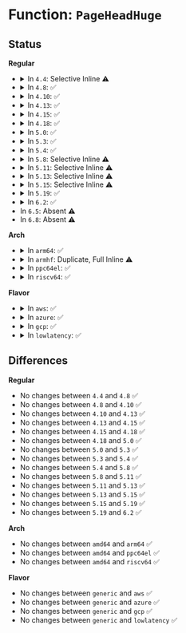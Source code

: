 # Function: <code>PageHeadHuge</code>

## Status
<b>Regular</b>
<ul>
<li>
<details>
<summary>In <code>4.4</code>: Selective Inline ⚠️</summary>

```c
int PageHeadHuge(struct page *page_head);
```

**Collision:** Unique Global

**Inline:** Selective

**Transformation:** False

**Instances:**

```
In mm/hugetlb.c (ffffffff811dc5c0)
Location: mm/hugetlb.c:1311
Inline: True
Inline callers:
  - mm/hugetlb.c:follow_hugetlb_page
Direct callers:
  - arch/x86/mm/gup.c:gup_huge_pud
  - arch/x86/mm/gup.c:gup_huge_pmd
  - mm/swap.c:__get_page_tail
  - mm/swap.c:__get_page_tail
  - mm/swap.c:__get_page_tail
  - mm/gup.c:follow_page_pte
  - mm/rmap.c:page_address_in_vma
  - mm/rmap.c:page_mapped_in_vma
  - mm/rmap.c:rmap_walk
  - mm/rmap.c:rmap_walk
  - mm/rmap.c:rmap_walk
  - mm/rmap.c:rmap_walk
  - mm/huge_memory.c:follow_trans_huge_pmd
  - mm/memory-failure.c:memory_failure
  - mm/memory-failure.c:memory_failure
```
**Symbols:**

```
ffffffff811dc5c0-ffffffff811dc5ec: PageHeadHuge (STB_GLOBAL)
```
</details>
</li>
<li>
<details>
<summary>In <code>4.8</code>: ✅</summary>

```c
int PageHeadHuge(struct page *page_head);
```

**Collision:** Unique Global

**Inline:** No

**Transformation:** False

**Instances:**

```
In mm/hugetlb.c (ffffffff811fa820)
Location: mm/hugetlb.c:1338
Inline: False
Direct callers:
  - mm/filemap.c:find_get_pages_contig
  - mm/truncate.c:invalidate_inode_pages2_range
  - mm/truncate.c:invalidate_mapping_pages
  - mm/truncate.c:truncate_inode_pages_range
  - mm/truncate.c:truncate_inode_pages_range
  - mm/debug.c:__dump_page
  - mm/debug.c:__dump_page
  - mm/rmap.c:rmap_walk_file
  - mm/rmap.c:rmap_walk_file
  - mm/rmap.c:rmap_walk_anon
  - mm/rmap.c:rmap_walk_anon
  - mm/rmap.c:page_mapped_in_vma
  - mm/rmap.c:page_address_in_vma
  - mm/memory-failure.c:memory_failure
  - mm/memory-failure.c:memory_failure
```
**Symbols:**

```
ffffffff811fa820-ffffffff811fa84f: PageHeadHuge (STB_GLOBAL)
```
</details>
</li>
<li>
<details>
<summary>In <code>4.10</code>: ✅</summary>

```c
int PageHeadHuge(struct page *page_head);
```

**Collision:** Unique Global

**Inline:** No

**Transformation:** False

**Instances:**

```
In mm/hugetlb.c (ffffffff8120b250)
Location: mm/hugetlb.c:1338
Inline: False
Direct callers:
  - mm/filemap.c:find_get_pages_contig
  - mm/debug.c:__dump_page
  - mm/debug.c:__dump_page
  - mm/page_vma_mapped.c:page_vma_mapped_walk
  - mm/rmap.c:rmap_walk_file
  - mm/rmap.c:rmap_walk_file
  - mm/rmap.c:rmap_walk_anon
  - mm/rmap.c:rmap_walk_anon
  - mm/rmap.c:page_mapped_in_vma
  - mm/rmap.c:page_address_in_vma
  - mm/memory-failure.c:memory_failure
  - mm/memory-failure.c:memory_failure
```
**Symbols:**

```
ffffffff8120b250-ffffffff8120b27f: PageHeadHuge (STB_GLOBAL)
```
</details>
</li>
<li>
<details>
<summary>In <code>4.13</code>: ✅</summary>

```c
int PageHeadHuge(struct page *page_head);
```

**Collision:** Unique Global

**Inline:** No

**Transformation:** False

**Instances:**

```
In mm/hugetlb.c (ffffffff812167b0)
Location: mm/hugetlb.c:1356
Inline: False
Direct callers:
  - mm/filemap.c:find_get_pages_contig
  - mm/debug.c:__dump_page
  - mm/debug.c:__dump_page
  - mm/page_vma_mapped.c:page_mapped_in_vma
  - mm/page_vma_mapped.c:page_vma_mapped_walk
  - mm/rmap.c:rmap_walk_file
  - mm/rmap.c:rmap_walk_file
  - mm/rmap.c:rmap_walk_anon
  - mm/rmap.c:rmap_walk_anon
  - mm/rmap.c:page_address_in_vma
```
**Symbols:**

```
ffffffff812167b0-ffffffff812167dc: PageHeadHuge (STB_GLOBAL)
```
</details>
</li>
<li>
<details>
<summary>In <code>4.15</code>: ✅</summary>

```c
int PageHeadHuge(struct page *page_head);
```

**Collision:** Unique Global

**Inline:** No

**Transformation:** False

**Instances:**

```
In mm/hugetlb.c (ffffffff81231460)
Location: mm/hugetlb.c:1362
Inline: False
Direct callers:
  - mm/filemap.c:find_get_pages_contig
  - mm/debug.c:__dump_page
  - mm/debug.c:__dump_page
  - mm/page_vma_mapped.c:page_mapped_in_vma
  - mm/page_vma_mapped.c:page_vma_mapped_walk
  - mm/rmap.c:rmap_walk_file
  - mm/rmap.c:rmap_walk_file
  - mm/rmap.c:rmap_walk_anon
  - mm/rmap.c:rmap_walk_anon
  - mm/rmap.c:page_address_in_vma
```
**Symbols:**

```
ffffffff81231460-ffffffff8123148c: PageHeadHuge (STB_GLOBAL)
```
</details>
</li>
<li>
<details>
<summary>In <code>4.18</code>: ✅</summary>

```c
int PageHeadHuge(struct page *page_head);
```

**Collision:** Unique Global

**Inline:** No

**Transformation:** False

**Instances:**

```
In mm/hugetlb.c (ffffffff81254360)
Location: mm/hugetlb.c:1350
Inline: False
Direct callers:
  - mm/filemap.c:find_get_pages_contig
  - mm/debug.c:__dump_page
  - mm/page_vma_mapped.c:page_mapped_in_vma
  - mm/page_vma_mapped.c:page_vma_mapped_walk
  - mm/rmap.c:rmap_walk_file
  - mm/rmap.c:rmap_walk_file
  - mm/rmap.c:rmap_walk_anon
  - mm/rmap.c:rmap_walk_anon
  - mm/rmap.c:page_address_in_vma
  - mm/memory-failure.c:collect_procs
  - mm/memory-failure.c:collect_procs
  - mm/memory-failure.c:add_to_kill
```
**Symbols:**

```
ffffffff81254360-ffffffff8125438d: PageHeadHuge (STB_GLOBAL)
```
</details>
</li>
<li>
<details>
<summary>In <code>5.0</code>: ✅</summary>

```c
int PageHeadHuge(struct page *page_head);
```

**Collision:** Unique Global

**Inline:** No

**Transformation:** False

**Instances:**

```
In mm/hugetlb.c (ffffffff81268740)
Location: mm/hugetlb.c:1351
Inline: False
Direct callers:
  - mm/filemap.c:find_get_pages_contig
  - mm/debug.c:__dump_page
  - mm/page_vma_mapped.c:page_mapped_in_vma
  - mm/page_vma_mapped.c:page_vma_mapped_walk
  - mm/rmap.c:rmap_walk_file
  - mm/rmap.c:rmap_walk_file
  - mm/rmap.c:rmap_walk_anon
  - mm/rmap.c:rmap_walk_anon
  - mm/rmap.c:page_address_in_vma
  - mm/memory-failure.c:collect_procs
  - mm/memory-failure.c:collect_procs
  - mm/memory-failure.c:add_to_kill
```
**Symbols:**

```
ffffffff81268740-ffffffff8126876e: PageHeadHuge (STB_GLOBAL)
```
</details>
</li>
<li>
<details>
<summary>In <code>5.3</code>: ✅</summary>

```c
int PageHeadHuge(struct page *page_head);
```

**Collision:** Unique Global

**Inline:** No

**Transformation:** False

**Instances:**

```
In mm/hugetlb.c (ffffffff81283820)
Location: mm/hugetlb.c:1382
Inline: False
Direct callers:
  - mm/debug.c:__dump_page
  - mm/page_vma_mapped.c:page_mapped_in_vma
  - mm/page_vma_mapped.c:page_vma_mapped_walk
  - mm/rmap.c:rmap_walk_file
  - mm/rmap.c:rmap_walk_file
  - mm/rmap.c:rmap_walk_anon
  - mm/rmap.c:rmap_walk_anon
  - mm/rmap.c:page_address_in_vma
  - mm/memory-failure.c:collect_procs
  - mm/memory-failure.c:collect_procs
  - mm/memory-failure.c:dev_pagemap_mapping_shift
```
**Symbols:**

```
ffffffff81283820-ffffffff8128384e: PageHeadHuge (STB_GLOBAL)
```
</details>
</li>
<li>
<details>
<summary>In <code>5.4</code>: ✅</summary>

```c
int PageHeadHuge(struct page *page_head);
```

**Collision:** Unique Global

**Inline:** No

**Transformation:** False

**Instances:**

```
In mm/hugetlb.c (ffffffff812933c0)
Location: mm/hugetlb.c:1430
Inline: False
Direct callers:
  - mm/debug.c:__dump_page
  - mm/debug.c:__dump_page
  - mm/page_vma_mapped.c:page_mapped_in_vma
  - mm/page_vma_mapped.c:page_vma_mapped_walk
  - mm/rmap.c:rmap_walk_file
  - mm/rmap.c:rmap_walk_file
  - mm/rmap.c:rmap_walk_anon
  - mm/rmap.c:rmap_walk_anon
  - mm/rmap.c:page_address_in_vma
  - mm/memory-failure.c:collect_procs
  - mm/memory-failure.c:collect_procs
  - mm/memory-failure.c:dev_pagemap_mapping_shift
```
**Symbols:**

```
ffffffff812933c0-ffffffff812933ee: PageHeadHuge (STB_GLOBAL)
```
</details>
</li>
<li>
<details>
<summary>In <code>5.8</code>: Selective Inline ⚠️</summary>

```c
int PageHeadHuge(struct page *page_head);
```

**Collision:** Unique Global

**Inline:** Selective

**Transformation:** False

**Instances:**

```
In mm/hugetlb.c (ffffffff812c4082)
Location: mm/hugetlb.c:1575
Inline: True
Direct callers:
  - mm/debug.c:__dump_page
  - mm/debug.c:__dump_page
  - mm/page_vma_mapped.c:page_mapped_in_vma
  - mm/page_vma_mapped.c:page_vma_mapped_walk
  - mm/rmap.c:rmap_walk_file
  - mm/rmap.c:rmap_walk_file
  - mm/rmap.c:rmap_walk_anon
  - mm/rmap.c:rmap_walk_anon
  - mm/rmap.c:page_address_in_vma
  - mm/memory-failure.c:collect_procs_file
  - mm/memory-failure.c:collect_procs_anon
  - mm/memory-failure.c:dev_pagemap_mapping_shift
```
**Symbols:**

```
ffffffff812c67e0-ffffffff812c6801: PageHeadHuge (STB_GLOBAL)
```
</details>
</li>
<li>
<details>
<summary>In <code>5.11</code>: Selective Inline ⚠️</summary>

```c
int PageHeadHuge(struct page *page_head);
```

**Collision:** Unique Global

**Inline:** Selective

**Transformation:** False

**Instances:**

```
In mm/hugetlb.c (ffffffff812d6f3e)
Location: mm/hugetlb.c:1603
Inline: True
Inline callers:
  - mm/hugetlb.c:isolate_huge_page
  - mm/hugetlb.c:isolate_huge_page
Direct callers:
  - mm/debug.c:__dump_page
  - mm/page_vma_mapped.c:page_mapped_in_vma
  - mm/page_vma_mapped.c:page_vma_mapped_walk
  - mm/rmap.c:rmap_walk_file
  - mm/rmap.c:rmap_walk_file
  - mm/rmap.c:rmap_walk_anon
  - mm/rmap.c:rmap_walk_anon
  - mm/rmap.c:page_address_in_vma
  - mm/memory-failure.c:collect_procs_file
  - mm/memory-failure.c:collect_procs_anon
  - mm/memory-failure.c:dev_pagemap_mapping_shift
```
**Symbols:**

```
ffffffff812d23e0-ffffffff812d2401: PageHeadHuge (STB_GLOBAL)
```
</details>
</li>
<li>
<details>
<summary>In <code>5.13</code>: Selective Inline ⚠️</summary>

```c
int PageHeadHuge(struct page *page_head);
```

**Collision:** Unique Global

**Inline:** Selective

**Transformation:** False

**Instances:**

```
In mm/hugetlb.c (ffffffff812de551)
Location: mm/hugetlb.c:1561
Inline: True
Inline callers:
  - mm/hugetlb.c:get_hwpoison_huge_page
  - mm/hugetlb.c:isolate_huge_page
```
**Symbols:**

```
ffffffff812d8e90-ffffffff812d8eb1: PageHeadHuge (STB_GLOBAL)
```
</details>
</li>
<li>
<details>
<summary>In <code>5.15</code>: Selective Inline ⚠️</summary>

```c
int PageHeadHuge(struct page *page_head);
```

**Collision:** Unique Global

**Inline:** Selective

**Transformation:** False

**Instances:**

```
In mm/hugetlb.c (ffffffff81325841)
Location: mm/hugetlb.c:1752
Inline: True
Inline callers:
  - mm/hugetlb.c:get_hwpoison_huge_page
  - mm/hugetlb.c:isolate_huge_page
```
**Symbols:**

```
ffffffff8131f890-ffffffff8131f8b1: PageHeadHuge (STB_GLOBAL)
```
</details>
</li>
<li>
<details>
<summary>In <code>5.19</code>: ✅</summary>

```c
int PageHeadHuge(struct page *page_head);
```

**Collision:** Unique Global

**Inline:** No

**Transformation:** False

**Instances:**

```
In mm/hugetlb.c (ffffffff81387360)
Location: mm/hugetlb.c:1863
Inline: False
Direct callers:
  - kernel/events/uprobes.c:__replace_page
  - mm/filemap.c:read_cache_page_gfp
  - mm/filemap.c:read_cache_page
  - mm/filemap.c:filemap_map_pages
  - mm/filemap.c:filemap_map_pages
  - mm/filemap.c:filemap_map_pages
  - mm/filemap.c:filemap_fault
  - mm/filemap.c:find_get_pages_contig
  - mm/filemap.c:find_get_pages_contig
  - mm/filemap.c:find_get_pages_range
  - mm/filemap.c:find_get_pages_range
  - mm/filemap.c:__filemap_add_folio
  - mm/filemap.c:filemap_free_folio
  - mm/filemap.c:__filemap_remove_folio
  - mm/filemap.c:filemap_unaccount_folio
  - mm/folio-compat.c:pagecache_get_page
  - mm/util.c:folio_mapcount
  - mm/util.c:folio_mapcount
  - mm/gup.c:check_and_migrate_movable_pages
  - mm/rmap.c:rmap_walk_file
  - mm/rmap.c:rmap_walk_anon
  - mm/rmap.c:page_make_device_exclusive_one
  - mm/rmap.c:page_make_device_exclusive_one
  - mm/rmap.c:try_to_migrate_one
  - mm/rmap.c:try_to_migrate_one
  - mm/rmap.c:try_to_migrate_one
  - mm/rmap.c:try_to_migrate_one
  - mm/rmap.c:try_to_migrate_one
  - mm/rmap.c:try_to_migrate_one
  - mm/rmap.c:try_to_migrate_one
  - mm/rmap.c:try_to_migrate_one
  - mm/rmap.c:try_to_unmap_one
  - mm/rmap.c:try_to_unmap_one
  - mm/rmap.c:try_to_unmap_one
  - mm/rmap.c:try_to_unmap_one
  - mm/rmap.c:try_to_unmap_one
  - mm/rmap.c:try_to_unmap_one
  - mm/rmap.c:page_mkclean_one
  - mm/rmap.c:page_mkclean_one
  - mm/rmap.c:folio_referenced_one
  - mm/rmap.c:folio_referenced_one
  - mm/hugetlb.c:get_hwpoison_huge_page
  - mm/hugetlb.c:isolate_hugetlb
  - mm/mempolicy.c:new_page
  - mm/migrate.c:alloc_migration_target
  - mm/migrate.c:folio_migrate_flags
  - mm/migrate.c:folio_migrate_flags
  - mm/migrate.c:remove_migration_pte
  - mm/migrate.c:remove_migration_pte
  - mm/migrate.c:remove_migration_pte
  - mm/migrate.c:remove_migration_pte
  - mm/memory-failure.c:__get_huge_page_for_hwpoison
  - mm/page_idle.c:page_idle_clear_pte_refs_one
  - mm/page_idle.c:page_idle_clear_pte_refs_one
  - fs/verity/enable.c:read_file_data_page
  - fs/iomap/buffered-io.c:iomap_write_iter
  - lib/iov_iter.c:csum_and_copy_to_iter
  - lib/iov_iter.c:csum_and_copy_from_iter
  - lib/iov_iter.c:copy_page_from_iter_atomic
  - lib/iov_iter.c:iov_iter_zero
  - lib/iov_iter.c:_copy_from_iter_flushcache
  - lib/iov_iter.c:_copy_from_iter_nocache
  - lib/iov_iter.c:_copy_from_iter
  - lib/iov_iter.c:_copy_mc_to_iter
  - lib/iov_iter.c:_copy_to_iter
```
**Symbols:**

```
ffffffff81387360-ffffffff813873bb: PageHeadHuge (STB_GLOBAL)
```
</details>
</li>
<li>
<details>
<summary>In <code>6.2</code>: ✅</summary>

```c
int PageHeadHuge(struct page *page_head);
```

**Collision:** Unique Global

**Inline:** No

**Transformation:** False

**Instances:**

```
In mm/hugetlb.c (ffffffff81405420)
Location: mm/hugetlb.c:2059
Inline: False
Direct callers:
  - kernel/events/uprobes.c:__replace_page
  - mm/filemap.c:read_cache_page_gfp
  - mm/filemap.c:read_cache_page
  - mm/filemap.c:filemap_map_pages
  - mm/filemap.c:filemap_map_pages
  - mm/filemap.c:filemap_map_pages
  - mm/filemap.c:filemap_map_pages
  - mm/filemap.c:filemap_fault
  - mm/filemap.c:filemap_get_folios_contig
  - mm/filemap.c:filemap_get_folios_contig
  - mm/filemap.c:filemap_get_folios
  - mm/filemap.c:find_lock_entries
  - mm/filemap.c:find_get_entries
  - mm/filemap.c:__filemap_add_folio
  - mm/filemap.c:replace_page_cache_folio
  - mm/filemap.c:replace_page_cache_folio
  - mm/filemap.c:replace_page_cache_folio
  - mm/filemap.c:filemap_free_folio
  - mm/filemap.c:__filemap_remove_folio
  - mm/filemap.c:__filemap_remove_folio
  - mm/filemap.c:filemap_unaccount_folio
  - mm/folio-compat.c:pagecache_get_page
  - mm/swap.c:release_pages
  - mm/swap.c:put_pages_list
  - mm/swap.c:__folio_put
  - mm/vmscan.c:reclaim_clean_pages_from_list
  - mm/shmem.c:shmem_read_mapping_page_gfp
  - mm/shmem.c:shmem_file_read_iter
  - mm/shmem.c:shmem_write_begin
  - mm/shmem.c:shmem_fault
  - mm/gup.c:collect_longterm_unpinnable_pages
  - mm/memory.c:do_swap_page
  - mm/rmap.c:rmap_walk_file
  - mm/rmap.c:rmap_walk_anon
  - mm/rmap.c:page_make_device_exclusive_one
  - mm/rmap.c:try_to_migrate_one
  - mm/rmap.c:try_to_migrate_one
  - mm/rmap.c:try_to_migrate_one
  - mm/rmap.c:try_to_migrate_one
  - mm/rmap.c:try_to_migrate_one
  - mm/rmap.c:try_to_migrate_one
  - mm/rmap.c:try_to_migrate_one
  - mm/rmap.c:try_to_unmap_one
  - mm/rmap.c:try_to_unmap_one
  - mm/rmap.c:try_to_unmap_one
  - mm/rmap.c:try_to_unmap_one
  - mm/rmap.c:try_to_unmap_one
  - mm/rmap.c:page_mkclean_one
  - mm/rmap.c:folio_referenced_one
  - mm/swap_state.c:__read_swap_cache_async
  - mm/swapfile.c:unuse_pte
  - mm/hugetlb.c:get_hwpoison_huge_page
  - mm/hugetlb.c:isolate_hugetlb
  - mm/hugetlb.c:isolate_or_dissolve_huge_page
  - mm/hugetlb.c:alloc_and_dissolve_hugetlb_folio
  - mm/hugetlb.c:dissolve_free_huge_page
  - mm/hugetlb.c:dissolve_free_huge_page
  - mm/mempolicy.c:new_page
  - mm/migrate.c:alloc_migration_target
  - mm/migrate.c:migrate_pages
  - mm/migrate.c:migrate_pages
  - mm/migrate.c:folio_migrate_flags
  - mm/migrate.c:folio_migrate_flags
  - mm/migrate.c:remove_migration_pte
  - mm/migrate.c:remove_migration_pte
  - mm/migrate.c:remove_migration_pte
  - mm/khugepaged.c:collapse_file
  - mm/memcontrol.c:get_mctgt_type
  - mm/memory-failure.c:__get_huge_page_for_hwpoison
  - mm/userfaultfd.c:mcopy_continue
  - mm/page_idle.c:page_idle_clear_pte_refs_one
  - fs/verity/enable.c:build_merkle_tree_level
  - fs/iomap/buffered-io.c:iomap_write_iter
  - lib/iov_iter.c:csum_and_copy_to_iter
  - lib/iov_iter.c:csum_and_copy_from_iter
  - lib/iov_iter.c:copy_page_from_iter_atomic
  - lib/iov_iter.c:iov_iter_zero
  - lib/iov_iter.c:_copy_from_iter_flushcache
  - lib/iov_iter.c:_copy_from_iter_nocache
  - lib/iov_iter.c:_copy_from_iter
  - lib/iov_iter.c:_copy_mc_to_iter
  - lib/iov_iter.c:_copy_to_iter
```
**Symbols:**

```
ffffffff81405420-ffffffff8140547a: PageHeadHuge (STB_GLOBAL)
```
</details>
</li>
<li>
In <code>6.5</code>: Absent ⚠️
</li>
<li>
In <code>6.8</code>: Absent ⚠️
</li>
</ul>
<b>Arch</b>
<ul>
<li>
<details>
<summary>In <code>arm64</code>: ✅</summary>

```c
int PageHeadHuge(struct page *page_head);
```

**Collision:** Unique Global

**Inline:** No

**Transformation:** False

**Instances:**

```
In mm/hugetlb.c (ffff8000103313b8)
Location: mm/hugetlb.c:1430
Inline: False
Direct callers:
  - mm/debug.c:__dump_page
  - mm/debug.c:__dump_page
  - mm/page_vma_mapped.c:page_mapped_in_vma
  - mm/page_vma_mapped.c:page_vma_mapped_walk
  - mm/rmap.c:rmap_walk_file
  - mm/rmap.c:rmap_walk_file
  - mm/rmap.c:rmap_walk_anon
  - mm/rmap.c:rmap_walk_anon
  - mm/rmap.c:page_address_in_vma
```
**Symbols:**

```
ffff8000103313b8-ffff80001033140c: PageHeadHuge (STB_GLOBAL)
```
</details>
</li>
<li>
<details>
<summary>In <code>armhf</code>: Duplicate, Full Inline ⚠️</summary>

**Collision:** Static Duplication

**Inline:** Full

**Transformation:** False

**Instances:**

```
In mm/debug.c (0)
Location: include/linux/page-flags.h:578
Inline: True
```
```
In mm/page_vma_mapped.c (0)
Location: include/linux/page-flags.h:578
Inline: True
```
```
In mm/rmap.c (0)
Location: include/linux/page-flags.h:578
Inline: True
```
</details>
</li>
<li>
<details>
<summary>In <code>ppc64el</code>: ✅</summary>

```c
int PageHeadHuge(struct page *page_head);
```

**Collision:** Unique Global

**Inline:** No

**Transformation:** False

**Instances:**

```
In mm/hugetlb.c (c00000000040a110)
Location: mm/hugetlb.c:1430
Inline: False
Direct callers:
  - mm/debug.c:__dump_page
  - mm/debug.c:__dump_page
  - mm/page_vma_mapped.c:page_mapped_in_vma
  - mm/page_vma_mapped.c:page_vma_mapped_walk
  - mm/rmap.c:rmap_walk_file
  - mm/rmap.c:rmap_walk_file
  - mm/rmap.c:rmap_walk_anon
  - mm/rmap.c:rmap_walk_anon
  - mm/rmap.c:page_address_in_vma
  - mm/memory-failure.c:collect_procs
  - mm/memory-failure.c:collect_procs
  - mm/memory-failure.c:add_to_kill
```
**Symbols:**

```
c00000000040a110-c00000000040a15c: PageHeadHuge (STB_GLOBAL)
```
</details>
</li>
<li>
<details>
<summary>In <code>riscv64</code>: ✅</summary>

```c
int PageHeadHuge(struct page *page_head);
```

**Collision:** Unique Global

**Inline:** No

**Transformation:** False

**Instances:**

```
In mm/hugetlb.c (ffffffe00022e4ca)
Location: mm/hugetlb.c:1430
Inline: False
Direct callers:
  - mm/debug.c:__dump_page
  - mm/debug.c:__dump_page
  - mm/page_vma_mapped.c:page_mapped_in_vma
  - mm/rmap.c:rmap_walk_file
  - mm/rmap.c:rmap_walk_file
  - mm/rmap.c:rmap_walk_anon
  - mm/rmap.c:rmap_walk_anon
  - mm/rmap.c:page_address_in_vma
```
**Symbols:**

```
ffffffe00022e4ca-ffffffe00022e516: PageHeadHuge (STB_GLOBAL)
```
</details>
</li>
</ul>
<b>Flavor</b>
<ul>
<li>
<details>
<summary>In <code>aws</code>: ✅</summary>

```c
int PageHeadHuge(struct page *page_head);
```

**Collision:** Unique Global

**Inline:** No

**Transformation:** False

**Instances:**

```
In mm/hugetlb.c (ffffffff8128b9a0)
Location: mm/hugetlb.c:1430
Inline: False
Direct callers:
  - mm/debug.c:__dump_page
  - mm/debug.c:__dump_page
  - mm/page_vma_mapped.c:page_mapped_in_vma
  - mm/page_vma_mapped.c:page_vma_mapped_walk
  - mm/rmap.c:rmap_walk_file
  - mm/rmap.c:rmap_walk_file
  - mm/rmap.c:rmap_walk_anon
  - mm/rmap.c:rmap_walk_anon
  - mm/rmap.c:page_address_in_vma
  - mm/memory-failure.c:collect_procs
  - mm/memory-failure.c:collect_procs
  - mm/memory-failure.c:dev_pagemap_mapping_shift
```
**Symbols:**

```
ffffffff8128b9a0-ffffffff8128b9ce: PageHeadHuge (STB_GLOBAL)
```
</details>
</li>
<li>
<details>
<summary>In <code>azure</code>: ✅</summary>

```c
int PageHeadHuge(struct page *page_head);
```

**Collision:** Unique Global

**Inline:** No

**Transformation:** False

**Instances:**

```
In mm/hugetlb.c (ffffffff8127d7d0)
Location: mm/hugetlb.c:1430
Inline: False
Direct callers:
  - mm/debug.c:__dump_page
  - mm/debug.c:__dump_page
  - mm/page_vma_mapped.c:page_mapped_in_vma
  - mm/page_vma_mapped.c:page_vma_mapped_walk
  - mm/rmap.c:rmap_walk_file
  - mm/rmap.c:rmap_walk_file
  - mm/rmap.c:rmap_walk_anon
  - mm/rmap.c:rmap_walk_anon
  - mm/rmap.c:page_address_in_vma
  - mm/memory-failure.c:collect_procs
  - mm/memory-failure.c:collect_procs
  - mm/memory-failure.c:add_to_kill
```
**Symbols:**

```
ffffffff8127d7d0-ffffffff8127d7fe: PageHeadHuge (STB_GLOBAL)
```
</details>
</li>
<li>
<details>
<summary>In <code>gcp</code>: ✅</summary>

```c
int PageHeadHuge(struct page *page_head);
```

**Collision:** Unique Global

**Inline:** No

**Transformation:** False

**Instances:**

```
In mm/hugetlb.c (ffffffff812897b0)
Location: mm/hugetlb.c:1430
Inline: False
Direct callers:
  - mm/debug.c:__dump_page
  - mm/debug.c:__dump_page
  - mm/page_vma_mapped.c:page_mapped_in_vma
  - mm/page_vma_mapped.c:page_vma_mapped_walk
  - mm/rmap.c:rmap_walk_file
  - mm/rmap.c:rmap_walk_file
  - mm/rmap.c:rmap_walk_anon
  - mm/rmap.c:rmap_walk_anon
  - mm/rmap.c:page_address_in_vma
  - mm/memory-failure.c:collect_procs
  - mm/memory-failure.c:collect_procs
  - mm/memory-failure.c:dev_pagemap_mapping_shift
```
**Symbols:**

```
ffffffff812897b0-ffffffff812897de: PageHeadHuge (STB_GLOBAL)
```
</details>
</li>
<li>
<details>
<summary>In <code>lowlatency</code>: ✅</summary>

```c
int PageHeadHuge(struct page *page_head);
```

**Collision:** Unique Global

**Inline:** No

**Transformation:** False

**Instances:**

```
In mm/hugetlb.c (ffffffff81299590)
Location: mm/hugetlb.c:1430
Inline: False
Direct callers:
  - mm/debug.c:__dump_page
  - mm/debug.c:__dump_page
  - mm/page_vma_mapped.c:page_mapped_in_vma
  - mm/page_vma_mapped.c:page_vma_mapped_walk
  - mm/rmap.c:rmap_walk_file
  - mm/rmap.c:rmap_walk_file
  - mm/rmap.c:rmap_walk_anon
  - mm/rmap.c:rmap_walk_anon
  - mm/rmap.c:page_address_in_vma
  - mm/memory-failure.c:collect_procs
  - mm/memory-failure.c:collect_procs
  - mm/memory-failure.c:dev_pagemap_mapping_shift
```
**Symbols:**

```
ffffffff81299590-ffffffff812995be: PageHeadHuge (STB_GLOBAL)
```
</details>
</li>
</ul>

## Differences
<b>Regular</b>
<ul>
<li>
No changes between <code>4.4</code> and <code>4.8</code> ✅
</li>
<li>
No changes between <code>4.8</code> and <code>4.10</code> ✅
</li>
<li>
No changes between <code>4.10</code> and <code>4.13</code> ✅
</li>
<li>
No changes between <code>4.13</code> and <code>4.15</code> ✅
</li>
<li>
No changes between <code>4.15</code> and <code>4.18</code> ✅
</li>
<li>
No changes between <code>4.18</code> and <code>5.0</code> ✅
</li>
<li>
No changes between <code>5.0</code> and <code>5.3</code> ✅
</li>
<li>
No changes between <code>5.3</code> and <code>5.4</code> ✅
</li>
<li>
No changes between <code>5.4</code> and <code>5.8</code> ✅
</li>
<li>
No changes between <code>5.8</code> and <code>5.11</code> ✅
</li>
<li>
No changes between <code>5.11</code> and <code>5.13</code> ✅
</li>
<li>
No changes between <code>5.13</code> and <code>5.15</code> ✅
</li>
<li>
No changes between <code>5.15</code> and <code>5.19</code> ✅
</li>
<li>
No changes between <code>5.19</code> and <code>6.2</code> ✅
</li>
</ul>
<b>Arch</b>
<ul>
<li>
No changes between <code>amd64</code> and <code>arm64</code> ✅
</li>
<li>
No changes between <code>amd64</code> and <code>ppc64el</code> ✅
</li>
<li>
No changes between <code>amd64</code> and <code>riscv64</code> ✅
</li>
</ul>
<b>Flavor</b>
<ul>
<li>
No changes between <code>generic</code> and <code>aws</code> ✅
</li>
<li>
No changes between <code>generic</code> and <code>azure</code> ✅
</li>
<li>
No changes between <code>generic</code> and <code>gcp</code> ✅
</li>
<li>
No changes between <code>generic</code> and <code>lowlatency</code> ✅
</li>
</ul>
